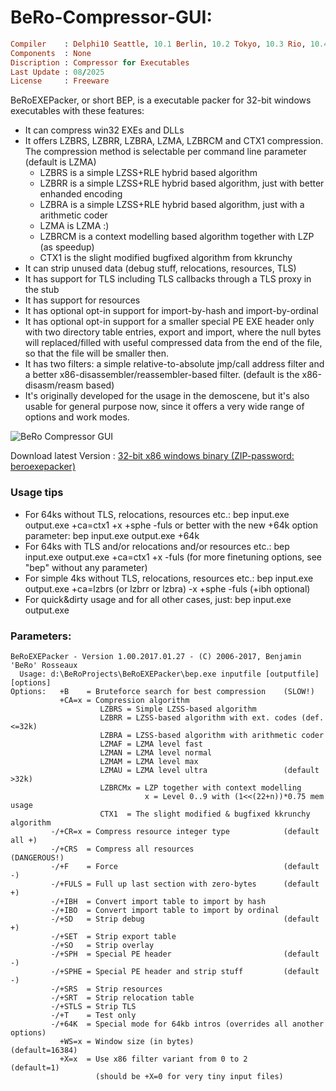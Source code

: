 # BeRo-Compressor-GUI:


```ruby
Compiler    : Delphi10 Seattle, 10.1 Berlin, 10.2 Tokyo, 10.3 Rio, 10.4 Sydney, 11 Alexandria, 12 Athens
Components  : None
Discription : Compressor for Executables
Last Update : 08/2025
License     : Freeware
```

BeRoEXEPacker, or short BEP, is a executable packer for 32-bit windows executables with these features:

* It can compress win32 EXEs and DLLs
* It offers LZBRS, LZBRR, LZBRA, LZMA, LZBRCM and CTX1 compression. The compression method is selectable per command line parameter (default is LZMA)
  * LZBRS is a simple LZSS+RLE hybrid based algorithm
  * LZBRR is a simple LZSS+RLE hybrid based algorithm, just with better enhanded encoding
  * LZBRA is a simple LZSS+RLE hybrid based algorithm, just with a arithmetic coder
  * LZMA is LZMA :)
  * LZBRCM is a context modelling based algorithm together with LZP (as speedup)
  * CTX1 is the slight modified bugfixed algorithm from kkrunchy
* It can strip unused data (debug stuff, relocations, resources, TLS)
* It has support for TLS including TLS callbacks through a TLS proxy in the stub
* It has support for resources
* It has optional opt-in support for import-by-hash and import-by-ordinal
* It has optional opt-in support for a smaller special PE EXE header only with two directory table entries, export and import, where the null bytes will replaced/filled with useful compressed data from the end of the file, so that the file will be smaller then.
* It has two filters: a simple relative-to-absolute jmp/call address filter and a better x86-disassembler/reassembler-based filter. (default is the x86-disasm/reasm based)
* It's originally developed for the usage in the demoscene, but it's also usable for general purpose now, since it offers a very wide range of options and work modes.



![BeRo Compressor GUI](https://github.com/user-attachments/assets/0e46b851-0766-4037-a383-0b21fc74e0fc)



Download latest Version : [32-bit x86 windows binary (ZIP-password: beroexepacker)](https://www.rosseaux.net/downloads/bep.zip)


### Usage tips

* For 64ks without TLS, relocations, resources etc.: bep input.exe output.exe +ca=ctx1 +x +sphe -fuls or better with the new +64k option parameter: bep input.exe output.exe +64k
* For 64ks with TLS and/or relocations and/or resources etc.: bep input.exe output.exe +ca=ctx1 +x -fuls (for more finetuning options, see "bep" without any parameter)
* For simple 4ks without TLS, relocations, resources etc.: bep input.exe output.exe +ca=lzbrs (or lzbrr or lzbra) -x +sphe -fuls (+ibh optional)
* For quick&dirty usage and for all other cases, just: bep input.exe output.exe


### Parameters:

```
BeRoEXEPacker - Version 1.00.2017.01.27 - (C) 2006-2017, Benjamin 'BeRo' Rosseaux
  Usage: d:\BeRoProjects\BeRoEXEPacker\bep.exe inputfile [outputfile] [options]
Options:   +B    = Bruteforce search for best compression    (SLOW!)
           +CA=x = Compression algorithm
                    LZBRS = Simple LZSS-based algorithm
                    LZBRR = LZSS-based algorithm with ext. codes (def. <=32k)
                    LZBRA = LZSS-based algorithm with arithmetic coder
                    LZMAF = LZMA level fast
                    LZMAN = LZMA level normal
                    LZMAM = LZMA level max
                    LZMAU = LZMA level ultra                 (default >32k)
                    LZBRCMx = LZP together with context modelling
                              x = Level 0..9 with (1<<(22+n))*0.75 mem usage
                    CTX1  = The slight modified & bugfixed kkrunchy algorithm
         -/+CR=x = Compress resource integer type            (default all +)
         -/+CRS  = Compress all resources                    (DANGEROUS!)
         -/+F    = Force                                     (default -)
         -/+FULS = Full up last section with zero-bytes      (default +)
         -/+IBH  = Convert import table to import by hash
         -/+IBO  = Convert import table to import by ordinal
         -/+SD   = Strip debug                               (default +)
         -/+SET  = Strip export table
         -/+SO   = Strip overlay
         -/+SPH  = Special PE header                         (default -)
         -/+SPHE = Special PE header and strip stuff         (default -)
         -/+SRS  = Strip resources
         -/+SRT  = Strip relocation table
         -/+STLS = Strip TLS
         -/+T    = Test only
         -/+64K  = Special mode for 64kb intros (overrides all another options)
           +WS=x = Window size (in bytes)                    (default=16384)
           +X=x  = Use x86 filter variant from 0 to 2        (default=1)
                   (should be +X=0 for very tiny input files)
```

